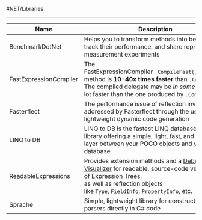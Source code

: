 #NET/Libraries

---

Name|Description|Link
--|--|--
BenchmarkDotNet|Helps you to transform methods into benchmarks, track their performance, and share reproducible measurement experiments|https://github.com/dotnet/BenchmarkDotNet
FastExpressionCompiler|The FastExpressionCompiler `.CompileFast()` extension method is **10-40x times faster** than `.Compile()`<br>The compiled delegate may be _in some cases_ a lot faster than the one produced by `.Compile()`|https://github.com/dadhi/FastExpressionCompiler
Fasterflect|The performance issue of reflection invocation is addressed by Fasterflect through the use of lightweight dynamic code generation|https://github.com/buunguyen/fasterflect
LINQ to DB|LINQ to DB is the fastest LINQ database access library offering a simple, light, fast, and type-safe layer between your POCO objects and your database.|https://linq2db.github.io/index.html
ReadableExpressions|Provides extension methods and a [Debugger Visualizer](https://marketplace.visualstudio.com/items?itemName=vs-publisher-1232914.ReadableExpressionsVisualizers) for readable, source-code versions of [Expression Trees](https://docs.microsoft.com/en-us/dotnet/csharp/programming-guide/concepts/expression-trees),<br> as well as reflection objects like `Type`, `FieldInfo`, `PropertyInfo`, etc.|https://github.com/agileobjects/ReadableExpressions
Sprache|Simple, lightweight library for constructing parsers directly in C# code|https://github.com/sprache/Sprache